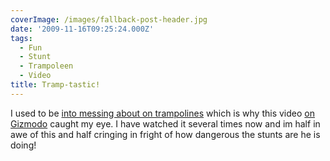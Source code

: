 ```yaml
---
coverImage: /images/fallback-post-header.jpg
date: '2009-11-16T09:25:24.000Z'
tags:
  - Fun
  - Stunt
  - Trampoleen
  - Video
title: Tramp-tastic!
---
```


I used to be [into messing about on trampolines](https://picasaweb.google.com/mike.cann/RandomMe#5046188492515494834) which is why this video [on Gizmodo](https://uk.gizmodo.com/) caught my eye. I have watched it several times now and im half in awe of this and half cringing in fright of how dangerous the stunts are he is doing!

<!-- more -->

<object classid="clsid:d27cdb6e-ae6d-11cf-96b8-444553540000" width="640" height="385" codebase="https://download.macromedia.com/pub/shockwave/cabs/flash/swflash.cab#version=6,0,40,0"><param name="allowFullScreen" value="true" /><param name="allowscriptaccess" value="always" /><param name="src" value="https://www.youtube.com/v/_4s2H9cH7Sw&amp;hl=en_GB&amp;fs=1&amp;rel=0" /><param name="allowfullscreen" value="true" /><embed type="application/x-shockwave-flash" width="640" height="385" src="https://www.youtube.com/v/_4s2H9cH7Sw&amp;hl=en_GB&amp;fs=1&amp;rel=0" allowscriptaccess="always" allowfullscreen="true"></embed></object>
